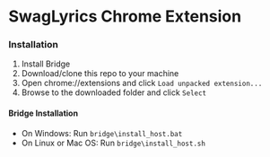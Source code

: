 SwagLyrics Chrome Extension
============================

### Installation

1. Install Bridge
2. Download/clone this repo to your machine
3. Open chrome://extensions and click `Load unpacked extension...`
4. Browse to the downloaded folder and click `Select`

#### Bridge Installation

* On Windows: Run `bridge\install_host.bat`
* On Linux or Mac OS: Run `bridge\install_host.sh`
